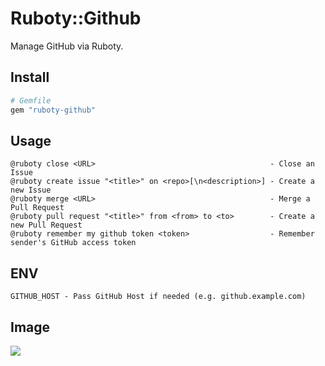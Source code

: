 # Ruboty::Github
Manage GitHub via Ruboty.

## Install
```ruby
# Gemfile
gem "ruboty-github"
```

## Usage
```
@ruboty close <URL>                                       - Close an Issue
@ruboty create issue "<title>" on <repo>[\n<description>] - Create a new Issue
@ruboty merge <URL>                                       - Merge a Pull Request
@ruboty pull request "<title>" from <from> to <to>        - Create a new Pull Request
@ruboty remember my github token <token>                  - Remember sender's GitHub access token
```

## ENV
```
GITHUB_HOST - Pass GitHub Host if needed (e.g. github.example.com)
```

## Image
![](https://raw.githubusercontent.com/r7kamura/ruboty-github/master/images/screenshot.png)
